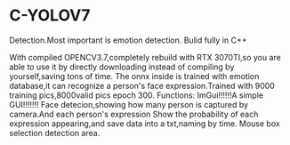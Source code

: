 # C-YOLOV7
Detection.Most important is emotion detection.
Bulid fully in C++

With compiled OPENCV3.7,completely rebuild with RTX 3070TI,so you are able to use it by directly downloading instead of compiling by yourself,saving tons of time.
The onnx inside is trained with emotion database,it can recognize a person's face expression.Trained with 9000 training pics,8000valid pics epoch 300.
Functions:
ImGui!!!!!!A simple GUI!!!!!!!
Face detecion,showing how many person is captured by camera.And each person's expression
Show the probability of each expression appearing,and save data into a txt,naming by time.
Mouse box selection detection area.
